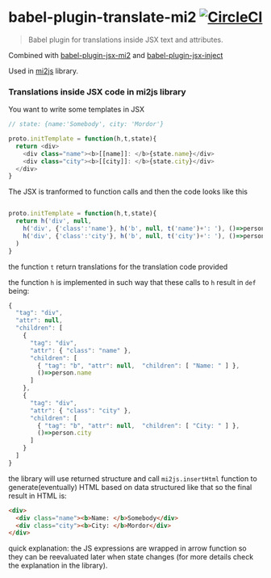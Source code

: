 # babel-plugin-translate-mi2 [![CircleCI](https://img.shields.io/circleci/project/hrgdavor/babel-plugin-translate-mi2.svg?maxAge=2592011)](https://circleci.com/gh/hrgdavor/babel-plugin-translate-mi2)

> Babel plugin for translations inside JSX text and attributes.

Combined with [babel-plugin-jsx-mi2](https://github.com/hrgdavor/babel-plugin-jsx-mi2)
and [babel-plugin-jsx-inject](https://github.com/hrgdavor/babel-plugin-jsx-inject)

Used in [mi2js](https://github.com/hrgdavor/mi2js) library.

### Translations inside JSX code in mi2js library

You want to write some templates in JSX

``` js
// state: {name:'Somebody', city: 'Mordor'}

proto.initTemplate = function(h,t,state){
  return <div>
    <div class="name"><b>[[name]]: </b>{state.name}</div>
    <div class="city"><b>[[city]]: </b>{state.city}</div>
  </div>
}

```

The JSX is tranformed to function calls and then the code looks like this

``` js

proto.initTemplate = function(h,t,state){
  return h('div', null,
    h('div', {'class':'name'}, h('b', null, t('name')+': '), ()=>person.name),
    h('div', {'class':'city'}, h('b', null, t('city')+': '), ()=>person.city),
  )
}

```

the function `t` return translations for the translation code provided

the function `h` is implemented in such way that these calls to `h` result in `def` being: 

```js
{
  "tag": "div",
  "attr": null,
  "children": [
    {
      "tag": "div",
      "attr": { "class": "name" },
      "children": [
        { "tag": "b", "attr": null,  "children": [ "Name: " ] },
        ()=>person.name
      ]
    },
    {
      "tag": "div",
      "attr": { "class": "city" },
      "children": [
        { "tag": "b", "attr": null,  "children": [ "City: " ] },
        ()=>person.city
      ]
    }
  ]
}
```

the library will use returned structure and call `mi2js.insertHtml` function to generate(eventually) HTML based on data structured like that
so the final result in HTML is:

```html
<div>
  <div class="name"><b>Name: </b>Somebody</div>
  <div class="city"><b>City: </b>Mordor</div>
</div>
```

quick explanation: the JS expressions are wrapped in arrow function so they can be reevaluated later when state changes
(for more details check the explanation in the library).